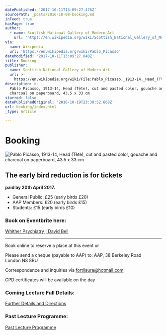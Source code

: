```yaml
---
datePublished: '2017-10-11T13:09:27.476Z'
sourcePath: _posts/2016-10-08-booking.md
inFeed: true
hasPage: true
author:
  - name: Scottish National Gallery of Modern Art
    url: 'https://en.wikipedia.org/wiki/Scottish_National_Gallery_of_Modern_Art'
via:
  name: Wikipedia
  url: 'https://en.wikipedia.org/wiki/Pablo_Picasso'
dateModified: '2017-10-11T13:09:27.040Z'
title: Booking
publisher:
  name: Scottish National Gallery of Modern Art
  url: >-
    https://en.wikipedia.org/wiki/File:Pablo_Picasso,_1913-14,_Head_(T%C3%AAte),_cut_and_pasted_colored_paper,_gouache_and_charcoal_on_paperboard,_43.5_x_33_cm,_Scottish_National_Gallery_of_Modern_Art,_Edinburgh.jpg
description: >-
  Pablo Picasso, 1913-14, Head (Tête), cut and pasted color, gouache and
  charcoal on paperboard, 43.5 x 33 cm
starred: false
datePublishedOriginal: '2016-10-19T23:38:52.668Z'
url: booking/index.html
_type: Article

---
```

# **Booking**
![Pablo Picasso, 1913-14, Head (Tête), cut and pasted color, gouache and charcoal on paperboard, 43.5 x 33 cm](https://the-grid-user-content.s3-us-west-2.amazonaws.com/f1a5a44d-64f0-47c8-b685-cd98c7bf8d18.png)

## **The early bird reduction is for tickets**  
**paid by 20th April 2017\.**

* General Public: £25 (early birds £20)
* AAP Members: £20 (early birds £15)
* Students: £15 (early birds £10)

### **Book on Eventbrite here:**
[Whither Psychiatry | David Bell][0]

---

Book online to reserve a place at this event or

Please send a cheque (payable to AAP) to: AAP, 38 Berkeley Road  
London N8 8RU

Correspondence and inquiries via fortilaura@hotmail.com

CPD certificates will be available on the day

### **Coming Lecture Full Details:**
[Further Details and Directions][1]

### Past Lecture Programme:
[Past Lecture Programme][2]

[0]: https://www.eventbrite.co.uk/e/whither-psychiatry-david-bell-aap-spring-2017-lecture-tickets-32833276213
[1]: http://aapmembers.org/cominglecture
[2]: http://aapmembers.org/lecture-series/